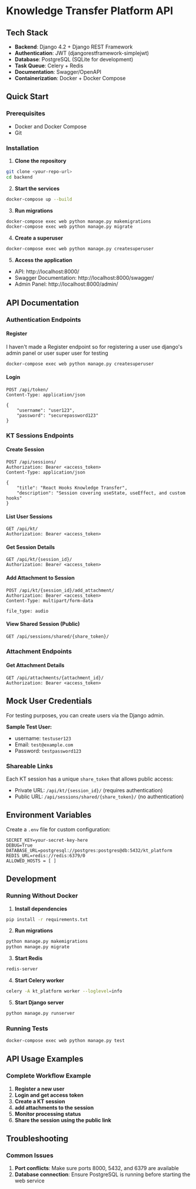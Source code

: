 # Knowledge Transfer Platform API

## Tech Stack

- **Backend**: Django 4.2 + Django REST Framework
- **Authentication**: JWT (djangorestframework-simplejwt)
- **Database**: PostgreSQL (SQLite for development)
- **Task Queue**: Celery + Redis
- **Documentation**: Swagger/OpenAPI
- **Containerization**: Docker + Docker Compose

## Quick Start

### Prerequisites

- Docker and Docker Compose
- Git

### Installation

1. **Clone the repository**
```bash
git clone <your-repo-url>
cd backend
```

2. **Start the services**
```bash
docker-compose up --build
```

3. **Run migrations**
```bash
docker-compose exec web python manage.py makemigrations
docker-compose exec web python manage.py migrate
```

4. **Create a superuser**
```bash
docker-compose exec web python manage.py createsuperuser
```

5. **Access the application**
- API: http://localhost:8000/
- Swagger Documentation: http://localhost:8000/swagger/
- Admin Panel: http://localhost:8000/admin/

## API Documentation

### Authentication Endpoints

#### Register 
I haven't made a Register endpoint so for registering a user use django's admin panel or user super user for testing

```bash
docker-compose exec web python manage.py createsuperuser
```

#### Login
```http
POST /api/token/
Content-Type: application/json

{
    "username": "user123",
    "password": "securepassword123"
}
```

### KT Sessions Endpoints

#### Create Session
```http
POST /api/sessions/
Authorization: Bearer <access_token>
Content-Type: application/json

{
    "title": "React Hooks Knowledge Transfer",
    "description": "Session covering useState, useEffect, and custom hooks"
}
```

#### List User Sessions
```http
GET /api/kt/
Authorization: Bearer <access_token>
```

#### Get Session Details
```http
GET /api/kt/{session_id}/
Authorization: Bearer <access_token>
```

#### Add Attachment to Session
```http
POST /api/kt/{session_id}/add_attachment/
Authorization: Bearer <access_token>
Content-Type: multipart/form-data

file_type: audio
```

#### View Shared Session (Public)
```http
GET /api/sessions/shared/{share_token}/
```

### Attachment Endpoints

#### Get Attachment Details
```http
GET /api/attachments/{attachment_id}/
Authorization: Bearer <access_token>
```


## Mock User Credentials

For testing purposes, you can create users via  the Django admin.

**Sample Test User:**
- username: `testuser123`
- Email: `test@example.com`
- Password: `testpassword123`


### Shareable Links

Each KT session has a unique `share_token` that allows public access:
- Private URL: `/api/kt/{session_id}/` (requires authentication)
- Public URL: `/api/sessions/shared/{share_token}/` (no authentication)


## Environment Variables

Create a `.env` file for custom configuration:

```env
SECRET_KEY=your-secret-key-here
DEBUG=True
DATABASE_URL=postgresql://postgres:postgres@db:5432/kt_platform
REDIS_URL=redis://redis:6379/0
ALLOWED_HOSTS = [ ]
```

## Development

### Running Without Docker

1. **Install dependencies**
```bash
pip install -r requirements.txt
```

2. **Run migrations**
```bash
python manage.py makemigrations
python manage.py migrate
```

3. **Start Redis**
```bash
redis-server
```

4. **Start Celery worker**
```bash
celery -A kt_platform worker --loglevel=info
```

5. **Start Django server**
```bash
python manage.py runserver
```

### Running Tests

```bash
docker-compose exec web python manage.py test
```

## API Usage Examples

### Complete Workflow Example

1. **Register a new user**
2. **Login and get access token**
3. **Create a KT session**
4. **add attachments to the session**
5. **Monitor processing status**
6. **Share the session using the public link**



## Troubleshooting

### Common Issues

1. **Port conflicts**: Make sure ports 8000, 5432, and 6379 are available
2. **Database connection**: Ensure PostgreSQL is running before starting the web service

